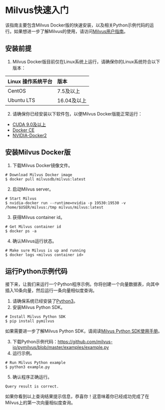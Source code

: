 

# Milvus快速入门

该指南主要包含Milvus Docker版的快速安装，以及相关Python示例代码的运行。如果想进一步了解Milvus的使用，请访问[Milvus用户指南](https://github.com/milvus-io/docs/blob/master/UserGuide.md)。

## 安装前提
1. Milvus Docker版目前仅在Linux系统上运行，请确保你的Linux系统符合以下版本：

| Linux 操作系统平台       | 版本        |
| :----------------------- | :---------- |
| CentOS                   | 7.5及以上   |
| Ubuntu LTS               | 16.04及以上 |

2. 请确保你已经安装以下软件包，以便Milvus Docker版能正常运行：

- [CUDA 9.0及以上](https://docs.nvidia.com/cuda/cuda-installation-guide-linux/index.html)
- [Docker CE](https://docs.docker.com/install/)
- [NVIDIA-Docker2](https://github.com/NVIDIA/nvidia-docker)


## 安装Milvus Docker版

1. 下载Milvus Docker镜像文件。

```shell
# Download Milvus Docker image
$ docker pull milvusdb/milvus:latest
```

2. 启动Milvus server。

```shell
# Start Milvus
$ nvidia-docker run --runtime=nvidia -p 19530:19530 -v /home/$USER/milvus:/tmp milvus/milvus:latest
```

3. 获得Milvus container id。

```shell
# Get Milvus container id
$ docker ps -a
```

4. 确认Milvus运行状态。

```shell
# Make sure Milvus is up and running
$ docker logs <milvus container id>
```

## 运行Python示例代码

接下来，让我们来运行一个Python程序示例。你将创建一个向量数据表，向其中插入10条向量，然后运行一条向量相似度查询。

1. 请确保系统已经安装了[Python3](https://www.python.org/downloads/)。
2. 安装Milvus Python SDK。

```shell
# Install Milvus Python SDK
$ pip install pymilvus
```

如果需要进一步了解Milvus Python SDK，请阅读[Milvus Python SDK使用手册](https://pypi.org/project/pymilvus)。

3. 下载Python示例代码：https://github.com/milvus-io/pymilvus/blob/master/examples/example.py
4. 运行示例。

```shell
# Run Milvus Python example
$ python3 example.py
```

5. 确认程序正确运行。

```shell
Query result is correct.
```
如果你看到以上查询结果提示信息，恭喜你！这意味着你已经成功完成了在Milvus上的第一次向量相似度查询。
## 
